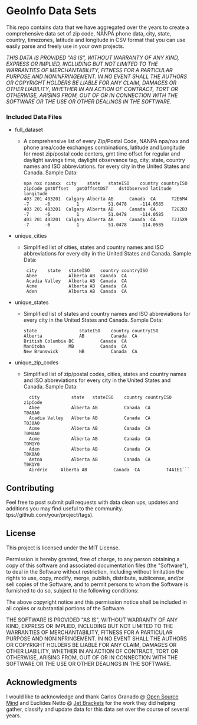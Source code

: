 
# GeoInfo Data Sets

This repo contains data that we have aggregated over the years to create a comprehensive data set of zip code, NANPA phone data, city, state, country, timezones, latitude and longitude in CSV format that you can use easily parse and freely use in your own projects.

*THIS DATA IS PROVIDED "AS IS", WITHOUT WARRANTY OF ANY KIND, EXPRESS OR IMPLIED, INCLUDING BUT NOT LIMITED TO THE WARRANTIES OF MERCHANTABILITY, FITNESS FOR A PARTICULAR PURPOSE AND NONINFRINGEMENT. IN NO EVENT SHALL THE AUTHORS OR COPYRIGHT HOLDERS BE LIABLE FOR ANY CLAIM, DAMAGES OR OTHER LIABILITY, WHETHER IN AN ACTION OF CONTRACT, TORT OR OTHERWISE, ARISING FROM, OUT OF OR IN CONNECTION WITH THE SOFTWARE OR THE USE OR OTHER DEALINGS IN THE SOFTWARE.*

### Included Data Files

 - full_dataset
	 - A comprehensive list of every Zip/Postal Code, NANPA npa/nxx and phone area/code exchanges combinations, latitude and Longitude for most zip/postal code centers, gmt time offset for regular and daylight savings time, daylight observance tag, city, state, country names and ISO abbreviations. for every city in the United States and Canada.
	 Sample Data:
		```
		npa	nxx	npanxx	city	state	stateISO	country	countryISO	zipCode	gmtOffset	gmtOffsetDST	dstObserved	latitude	longitude
		403	201	403201	Calgary	Alberta	AB		Canada	CA		T2E6M4	-7		-6			1			51.0478		-114.0585
		403	201	403201	Calgary	Alberta	AB		Canada	CA		T2G2B3	-7		-6			1			51.0478		-114.0585
		403	201	403201	Calgary	Alberta	AB		Canada	CA		T2J5X9	-7		-6			1			51.0478		-114.0585
		```

 - unique_cities
	 - Simplified list of cities, states and country names and ISO abbreviations for every city in the United States and Canada.
	 Sample Data:
	   ```
	    city	state	stateISO	country	countryISO
	    Abee			Alberta	AB	Canada	CA
	    Acadia Valley	Alberta	AB	Canada	CA
	    Acme			Alberta	AB	Canada	CA
	    Aden			Alberta	AB	Canada	CA
	    ```


 - unique_states
	 -  Simplified list of states and country names and ISO abbreviations for every city in the United States and Canada.
	 Sample Data:
		   ```
		   state				stateISO	country	countryISO
		   Alberta				AB			Canada	CA
		   British Columbia	BC			Canada	CA
		   Manitoba			MB			Canada	CA
		   New Brunswick		NB			Canada	CA
		   ```

 - unique_zip_codes
	- Simplified list of zip/postal codes, cities, states and country names and ISO abbreviations for every city in the United States and Canada.
	Sample Data:

			city			state	stateISO	country	countryISO	zipCode
			Abee			Alberta	AB			Canada	CA			T0A0A0
			Acadia Valley	Alberta	AB			Canada	CA			T0J0A0
			Acme			Alberta	AB			Canada	CA			T0M0A0
			Acme			Alberta	AB			Canada	CA			TOM1Y0
			Aden			Alberta	AB			Canada	CA			T0K0A0
			Aetna			Alberta	AB			Canada	CA			T0K1Y0
			Airdrie		Alberta	AB			Canada	CA			T4A1E1```

## Contributing

Feel free to post submit pull requests with data clean ups, updates and additions you may find useful to the community.
tps://github.com/your/project/tags).

## License

This project is licensed under the MIT License.

Permission is hereby granted, free of charge, to any person obtaining a copy of this software and associated documentation files (the "Software"), to deal in the Software without restriction, including without limitation the rights to use, copy, modify, merge, publish, distribute, sublicense, and/or sell copies of the Software, and to permit persons to whom the Software is furnished to do so, subject to the following conditions:

The above copyright notice and this permission notice shall be included in all copies or substantial portions of the Software.

THE SOFTWARE IS PROVIDED "AS IS", WITHOUT WARRANTY OF ANY KIND, EXPRESS OR IMPLIED, INCLUDING BUT NOT LIMITED TO THE WARRANTIES OF MERCHANTABILITY, FITNESS FOR A PARTICULAR PURPOSE AND NONINFRINGEMENT. IN NO EVENT SHALL THE AUTHORS OR COPYRIGHT HOLDERS BE LIABLE FOR ANY CLAIM, DAMAGES OR OTHER LIABILITY, WHETHER IN AN ACTION OF CONTRACT, TORT OR OTHERWISE, ARISING FROM, OUT OF OR IN CONNECTION WITH THE SOFTWARE OR THE USE OR OTHER DEALINGS IN THE SOFTWARE.

## Acknowledgments

I would like to acknowledge and thank Carlos Granado @ [Open Source Mind](http://opensourcemind.net) and Euclides Netto @ [Jet Brackets](http://www.jetbrackets.com) for the work they did helping gather, classify and update data for this data set over the course of several years.
